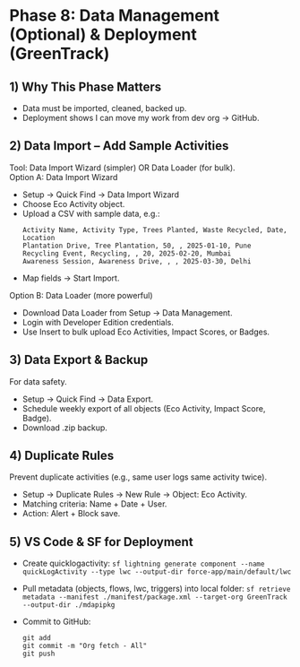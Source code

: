 # Phase 8: Data Management (Optional) & Deployment (GreenTrack)


## 1) Why This Phase Matters
- Data must be imported, cleaned, backed up.
- Deployment shows I can move my work from dev org → GitHub.


## 2) Data Import – Add Sample Activities
Tool: Data Import Wizard (simpler) OR Data Loader (for bulk).<br>
Option A: Data Import Wizard
- Setup → Quick Find → Data Import Wizard
- Choose  Eco Activity object.
- Upload a CSV with sample data, e.g.:
    ```
    Activity Name, Activity Type, Trees Planted, Waste Recycled, Date, Location
    Plantation Drive, Tree Plantation, 50, , 2025-01-10, Pune
    Recycling Event, Recycling, , 20, 2025-02-20, Mumbai
    Awareness Session, Awareness Drive, , , 2025-03-30, Delhi
    ```
- Map fields → Start Import.

Option B: Data Loader (more powerful)
- Download Data Loader from Setup → Data Management.
- Login with Developer Edition credentials.
- Use Insert to bulk upload Eco Activities, Impact Scores, or Badges.


## 3) Data Export & Backup
For data safety.
- Setup → Quick Find → Data Export.
- Schedule weekly export of all objects (Eco Activity, Impact Score, Badge).
- Download .zip backup.


## 4) Duplicate Rules
Prevent duplicate activities (e.g., same user logs same activity twice).
- Setup → Duplicate Rules → New Rule → Object: Eco Activity.
- Matching criteria: Name + Date + User.
- Action: Alert + Block save.


## 5) VS Code & SF for Deployment
- Create quicklogactivity:
```sf lightning generate component --name quickLogActivity --type lwc --output-dir force-app/main/default/lwc```

- Pull metadata (objects, flows, lwc, triggers) into local folder:
```sf retrieve metadata --manifest ./manifest/package.xml --target-org GreenTrack --output-dir ./mdapipkg```

- Commit to GitHub:
    ```
    git add
    git commit -m "Org fetch - All"
    git push
    ```